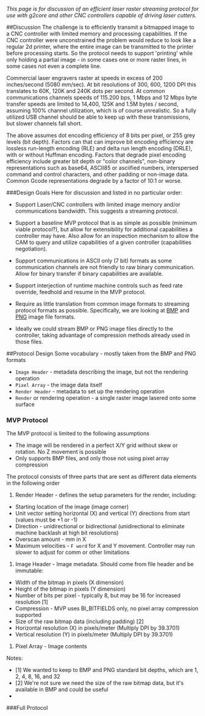 _This page is for discussion of an efficient laser raster streaming protocol for use with g2core and other CNC controllers capable of driving laser cutters._

##Discussion
The challenge is to efficiently transmit a bitmapped image to a CNC controller with limited memory and processing capabilities. If the CNC controller were unconstrained the problem would reduce to look like a regular 2d printer, where the entire image can be transmitted to the printer before processing starts. So the protocol needs to support 'printing' while only holding a partial image - in some cases one or more raster lines, in some cases not even a complete line. 

Commercial laser engravers raster at speeds in excess of 200 inches/second (5080 mm/sec). At bit resolutions of 300, 600, 1200 DPI this translates to 60K, 120K and 240K dots per second. At common communications channels speeds of 115.200 bps, 1 Mbps and 12 Mbps byte transfer speeds are limited to 14,400, 125K and 1.5M bytes / second, assuming 100% channel utilization, which is of course unrealistic. So a fully utilized USB channel should be able to keep up with these transmissions, but slower channels fall short.

The above assumes dot encoding efficiency of 8 bits per pixel, or 255 grey levels (bit depth). Factors can that can improve bit encoding efficiency are lossless run-length encoding (RLE) and delta run length encoding (DRLE), with or without Huffman encoding. Factors that degrade pixel encoding efficiency include greater bit depth or "color channels", non-binary representations such as base64, ASCII85 or asciified numbers, interspersed command and control characters, and other padding or non-image data. Common Gcode representations degrade by a factor of 10:1 or worse. 

###Design Goals
Here for discussion and listed in no particular order:

- Support Laser/CNC controllers with limited image memory and/or communications bandwidth. This suggests a streaming protocol.

- Support a baseline MVP protocol that is as simple as possible (minimum viable protocol?), but allow for extensibility for additional capabilities a controller may have. Also allow for an inspection mechanism to allow the CAM to query and utilize capabilities of a given controller (capabilities negotiation).

- Support communications in ASCII only (7 bit) formats as some communication channels are not friendly to raw binary communication. Allow for binary transfer if binary capabilities are available.

- Support interjection of runtime machine controls such as feed rate override, feedhold and resume in the MVP protocol.

- Require as little translation from common image formats to streaming protocol formats as possible. Specifically, we are looking at [BMP](https://en.wikipedia.org/wiki/BMP_file_format) and [PNG](https://en.wikipedia.org/wiki/Portable_Network_Graphics) image file formats.

- Ideally we could stream BMP or PNG image files directly to the controller, taking advantage of compression methods already used in those files.

##Protocol Design
Some vocabulary - mostly taken from the BMP and PNG formats

- `Image Header` - metadata describing the image, but not the rendering operation
- `Pixel Array` - the image data itself
- `Render Header` - metadata to set up the rendering operation
- `Render` or rendering operation - a single raster image lasered onto some surface

### MVP Protocol
The MVP protocol is limited to the following assumptions

- The image will be rendered in a perfect X/Y grid without skew or rotation. No Z movement is possible
- Only supports BMP files, and only those not using pixel array compression

The protocol consists of three parts that are sent as different data elements in the following order

1. Render Header - defines the setup parameters for the render, including:
  - Starting location of the image (image corner)
  - Unit vector setting horizontal (X) and vertical (Y) directions from start (values must be +1 or -1)
  - Direction - unidirectional or bidirectional (unidirectional to eliminate machine backlash at high bit resolutions)
  - Overscan amount - mm in X
  - Maximum velocities - `F word` for X and Y movement. Controller may run slower to adjust for comm or other limitations 

1. Image Header - Image metadata. Should come from file header and be immutable:
  - Width of the bitmap in pixels (X dimension)
  - Height of the bitmap in pixels (Y dimension)
  - Number of bits per pixel - typically 8, but may be 16 for increased resolution [1]
  - Compression - MVP uses BI_BITFIELDS only, no pixel array compression supported 
  - Size of the raw bitmap data (including padding) [2]
  - Horizontal resolution (X) in pixels/meter (Multiply DPI by 39.3701)
  - Vertical resolution (Y) in pixels/meter (Multiply DPI by 39.3701)

1. Pixel Array - Image contents


Notes:

- [1] We wanted to keep to BMP and PNG standard bit depths, which are 1, 2, 4, 8, 16, and 32 
- [2] We're not sure we need the size of the raw bitmap data, but it's available in BMP and could be useful
- 

###Full Protocol
